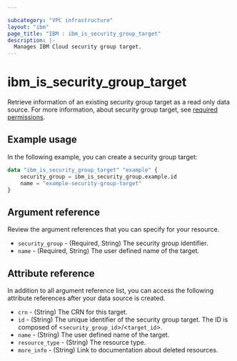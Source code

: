 ```yaml
---

subcategory: "VPC infrastructure"
layout: "ibm"
page_title: "IBM : ibm_is_security_group_target"
description: |-
  Manages IBM Cloud security group target.
---
```


# ibm_is_security_group_target
Retrieve information of an existing security group target as a read only data source. For more information, about security group target, see [required permissions](https://cloud.ibm.com/docs/vpc?topic=vpc-resource-authorizations-required-for-api-and-cli-calls).


## Example usage
In the following example, you can create a security group target:

```terraform
data "ibm_is_security_group_target" "example" {
    security_group = ibm_is_security_group.example.id
    name = "example-security-group-target"
}
```

## Argument reference
Review the argument references that you can specify for your resource. 

- `security_group` - (Required, String) The security group identifier.
- `name` - (Required, String) The user defined name of the target.

## Attribute reference
In addition to all argument reference list, you can access the following attribute references after your data source is created. 

- `crn` - (String) The CRN for this target.
- `id` - (String) The unique identifier of the security group target. The ID is composed of <`security_group_id`>/<`target_id`>.
- `name` - (String) The user defined name of the target.
- `resource_type` - (String) The resource type.
- `more_info` - (String) Link to documentation about deleted resources.
